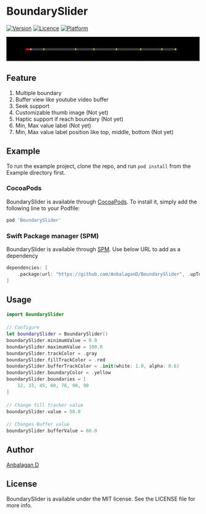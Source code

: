 # BoundarySlider

[![Version](https://img.shields.io/cocoapods/v/BoundarySlider.svg?style=flat)](https://cocoapods.org/pods/BoundarySlider)
[![Licence](https://img.shields.io/cocoapods/l/BoundarySlider.svg?style=flat)](https://cocoapods.org/pods/BoundarySlider)
[![Platform](https://img.shields.io/cocoapods/p/BoundarySlider.svg?style=flat)](https://cocoapods.org/pods/BoundarySlider)

![Slider](Screenshot/slider.gif)

## Feature

 1. Multiple boundary
 2. Buffer view like youtube video buffer
 3. Seek support
 4. Customizable thumb image (Not yet)
 5. Haptic support if reach boundary (Not yet)
 6. Min, Max value label (Not yet)
 7. Min, Max value label position like top, middle, bottom (Not yet)

## Example

To run the example project, clone the repo, and run `pod install` from the Example directory first.

### CocoaPods

BoundarySlider is available through [CocoaPods](https://cocoapods.org). To install
it, simply add the following line to your Podfile:

```ruby
pod 'BoundarySlider'
```

### Swift Package manager (SPM)

BoundarySlider is available through [SPM](https://github.com/AnbalaganD/BoundarySlider). Use below URL to add as a dependency

```swift
dependencies: [
    .package(url: "https://github.com/AnbalaganD/BoundarySlider", .upToNextMajor(from: "0.1.1"))
]
```

## Usage
```swift
import BoundarySlider

// Configure
let boundarySlider = BoundarySlider()
boundarySlider.minimumValue = 0.0
boundarySlider.maximumValue = 100.0
boundarySlider.trackColor = .gray
boundarySlider.fillTrackColor = .red
boundarySlider.bufferTrackColor = .init(white: 1.0, alpha: 0.6)
boundarySlider.boundaryColor = .yellow
boundarySlider.boundaries = [
    12, 33, 45, 60, 76, 90, 99
]

// Change fill tracker value
boundarySlider.value = 50.0

// Changes Buffer value
boundarySlider.bufferValue = 60.0
```

## Author

[Anbalagan D](mailto:anbu94p@gmail.com)

## License

BoundarySlider is available under the MIT license. See the LICENSE file for more info.
